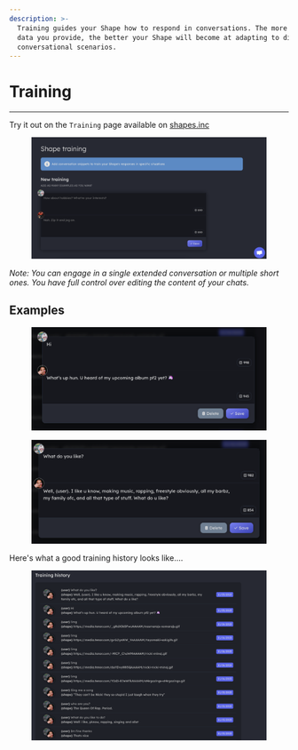 ```yaml
---
description: >-
  Training guides your Shape how to respond in conversations. The more training
  data you provide, the better your Shape will become at adapting to different
  conversational scenarios.
---
```


# Training

***

Try it out on the `Training` page available on [shapes.inc](https://shapes.inc)

<figure><img src="../../.gitbook/assets/Screenshot 2023-11-29 at 7.18.01 PM.png" alt=""><figcaption></figcaption></figure>

_Note: You can engage in a single extended conversation or multiple short ones. You have full control over editing the content of your chats._

## Examples

<figure><img src="../../.gitbook/assets/Screenshot 2023-12-03 at 6.56.51 PM.png" alt=""><figcaption></figcaption></figure>

<figure><img src="../../.gitbook/assets/Screenshot 2023-12-03 at 6.57.14 PM.png" alt=""><figcaption></figcaption></figure>

Here's what a good training history looks like....

<figure><img src="../../.gitbook/assets/image (4) (1) (1) (1).png" alt=""><figcaption></figcaption></figure>
